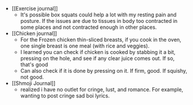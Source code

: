   * [[Exercise journal]]
    * It's possible box squats could help a lot with my resting pain and posture. If the issues are due to tissues in body too contracted in some places and not contracted enough in other places.
  * [[Chicken journal]]
    * For the Frozen chicken thin-sliced breasts, if you cook in the oven, one single breast is one meal (with rice and veggies).
    * I learned you can check if chicken is cooked by stabbing it a bit, pressing on the hole, and see if any clear juice comes out. If so, that's good
    * Can also check if it is done by pressing on it. If firm, good. If squishy, not good.
  * [[Shmoji Journal]]
    * realized i have no outlet for cringe, lust, and romance. For example, wanting to post cringe sad boi lyrics. 